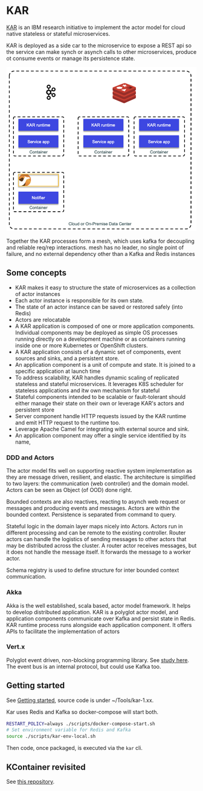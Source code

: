 # KAR

[KAR](https://github.com/IBM/kar) is an IBM research initiative to implement the actor model for cloud native stateless or stateful microservices.

KAR is deployed as a side car to the microservice to expose a REST api so the service can make synch or asynch calls to other microservices,
produce ot consume events or manage its persistence state.

![](./images/kar-arch.png)

Together the KAR processes form a mesh, which uses kafka for decoupling and reliable req/rep interactions. mesh has no leader, no single point of failure, and no external dependency other than a Kafka and Redis instances

## Some concepts

* KAR makes it easy to structure the state of microservices as a collection of actor instances
* Each actor instance is responsible for its own state. 
* The state of an actor instance can be saved or restored safely (into Redis)
* Actors are relocatable
* A KAR application is composed of one or more application components. Individual components may be deployed as simple OS processes running directly on a development machine or as containers running inside one or more Kubernetes or OpenShift clusters. 
* A KAR application consists of a dynamic set of components, event sources and sinks, and a persistent store.
* An application component is a unit of compute and state.  It is joined to a specific application at launch time 
* To address scalability, KAR handles dynamic scaling of replicated stateless and stateful microservices. It leverages K8S scheduler for stateless applications and itw own mechanism for stateful
* Stateful components intended to be scalable or fault-tolerant should either manage their state on their own or leverage KAR's actors and persistent store
* Server component handle HTTP requests issued by the KAR runtime and emit HTTP request to the runtime too.
* Leverage Apache Camel for integrating with external source and sink.
* An application component may offer a single service identified by its name,


### DDD and Actors

The actor model fits well on supporting reactive system implementation as they are message driven, resilient, and elastic. 
The architecture is simplified to two layers: the communication (web controller) and the domain model.
Actors can be seen as Object (of OOD) done right.

Bounded contexts are also reactives, reacting to asynch web request or messages and producing events and messages. Actors are within the bounded context. 
Persistence is separated from command to query.

Stateful logic in the domain layer maps nicely into Actors. Actors run in different processing and can be remote to the existing
controller. 
Router actors can handle the logistics of sending messages to other actors that may be distributed across 
the cluster. A router actor receives messages, but it does not handle the message itself. 
It forwards the message to a worker actor.


Schema registry is used to define structure for inter bounded context communication. 


### Akka

Akka is the well established, scala based, actor model framework. It helps to develop distributed application. 
KAR is a polyglot actor model, and application components communicate over Kafka and persist state in Redis. 
KAR runtime process runs alongside each application component. It offers APIs to facilitate the implementation of actors

### Vert.x

Polyglot event driven, non-blocking programming library. See [study here](../java/vertx.md). The event bus is an internal protocol, but could use Kafka too.

## Getting started

See [Getting started](https://github.com/IBM/kar/blob/main/docs/getting-started.md), source code is under ~/Tools/kar-1.xx.

Kar uses Redis and Kafka so docker-compose will start both.

```sh
RESTART_POLICY=always ./scripts/docker-compose-start.sh
# Set environment variable for Redis and Kafka
source ./scripts/kar-env-local.sh
```

Then code, once packaged, is executed via the `kar` cli. 

## KContainer revisited

See [this repository]().

